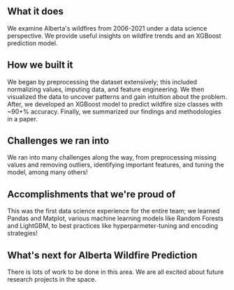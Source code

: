 ## What it does
We examine Alberta's wildfires from 2006-2021 under a data science perspective. We provide useful insights on wildfire trends and an XGBoost prediction model. 

## How we built it
We began by preprocessing the dataset extensively; this included normalizing values, imputing data, and feature engineering. We then visualized the data to uncover patterns and gain intuition about the problem. After, we developed an XGBoost model to predict wildfire size classes with ~90+% accuracy. Finally, we summarized our findings and methodologies in a paper. 

## Challenges we ran into
We ran into many challenges along the way, from preprocessing missing values and removing outliers, identifying important features, and tuning the model, among many others! 

## Accomplishments that we're proud of
This was the first data science experience for the entire team; we learned Pandas and Matplot, various machine learning models like Random Forests and LightGBM, to best practices like hyperparmeter-tuning and encoding strategies!

## What's next for Alberta Wildfire Prediction
There is lots of work to be done in this area. We are all excited about future research projects in the space. 
